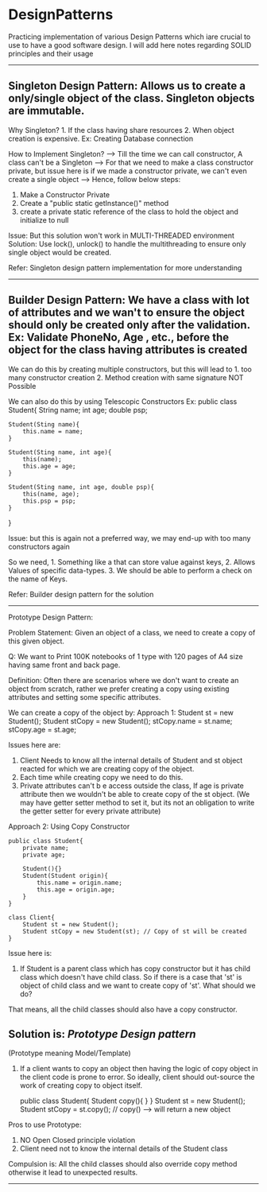 # DesignPatterns
Practicing implementation of various Design Patterns which iare crucial to use to have a good software design. I will add here notes regarding SOLID principles and their usage

------------------------------------------------------------------------------------------------

Singleton Design Pattern:
    Allows us to create a only/single object of the class. Singleton objects are immutable.
------------------------------------------------------------------------------------------------
Why Singleton?
    1. If the class having share resources
    2. When object creation is expensive. Ex: Creating Database connection

How to Implement Singleton?
--> Till the time we can call constructor, A class can't be a Singleton
--> For that we need to make a class constructor private, but issue here is if we made a constructor private,
we can't even create a single object
--> Hence, follow below steps:
1. Make a Constructor Private
2. Create a "public static <ClassName> getInstance()" method
3. create a private static reference of the class to hold the object and initialize to null

Issue: But this solution won't work in MULTI-THREADED environment
Solution: Use lock(), unlock() to handle the multithreading to ensure only single object would be created.

Refer: Singleton design pattern implementation for more understanding

------------------------------------------------------------------------------------------------

Builder Design Pattern:
    We have a class with lot of attributes and we wan't to ensure the object should only be created only after the validation.
Ex:
Validate PhoneNo, Age , etc., before the object for the class having attributes is created
------------------------------------------------------------------------------------------------
We can do this by creating multiple constructors, but this will lead to 
    1. too many constructor creation
    2. Method creation with same signature NOT Possible

We can also do this by using Telescopic Constructors
Ex:
public class Student{
    String name;
    int age;
    double psp;

    Student(Sting name){
        this.name = name;
    }

    Student(Sting name, int age){
        this(name);
        this.age = age;
    }

    Student(Sting name, int age, double psp){
        this(name, age);
        this.psp = psp;
    }
}

Issue: but this is again not a preferred way, we may end-up with too many constructors again

So we need, 
    1. Something like a <Map> that can store value against keys,
    2. Allows Values of specific data-types.
    3. We should be able to perform a check on the name of Keys.

Refer: Builder design pattern for the solution
    
------------------------------------------------------------------------------------------------

Prototype Design Pattern:

Problem Statement: Given an object of a class, we need to create a copy of this given object.

Q: We want to Print 100K notebooks of 1 type with 120 pages of A4 size having same front and back page.

Definition: Often there are scenarios where we don't want to create an object from scratch, rather we prefer creating a copy using existing attributes and 
setting some specific attributes.


We can create a copy of the object by:
Approach 1: 
    Student st = new Student();
    Student stCopy =  new Student();
    stCopy.name = st.name;
    stCopy.age = st.age;

Issues here are:
1. Client Needs to know all the internal details of Student and st object reacted for which we are creating copy of the object.
2. Each time while creating copy we need to do this.
3. Private attributes can't b e access outside the class, If age is private attribute then we wouldn't be able to create  copy of the st object. 
(We may have getter setter method to set it, but its not an obligation to write the getter setter for every private attribute)

Approach 2: Using Copy Constructor
    
    public class Student{
        private name;
        private age;
        
        Student(){}
        Student(Student origin){
            this.name = origin.name;
            this.age = origin.age;
        }
    }

    class Client{
        Student st = new Student();
        Student stCopy = new Student(st); // Copy of st will be created
    }

Issue here is:
1. If Student is a parent class which has copy constructor but it has child class which doesn't have child class. So if there is a case that 'st' is object of child class and we want to create copy of 'st'. What should we do?

That means, all the child classes should also have a copy constructor.

Solution is: **_Prototype Design pattern_**
-------------------------------------
(Prototype meaning Model/Template)
1. If a client wants to copy an object then having the logic of copy object in the client code is prone to error. So ideally, client should out-source the work of creating copy to object itself.

    public class Student{
        Student copy(){
        }
    }
    Student st = new Student();
    Student stCopy = st.copy();  // copy() --> will return a new object

Pros to use Prototype:
1. NO Open Closed principle violation
2. Client need not to know the internal details of the Student class

Compulsion is: All the child classes should also override copy method otherwise it lead to unexpected results.

------------------------------------------------------------------------------------------------

